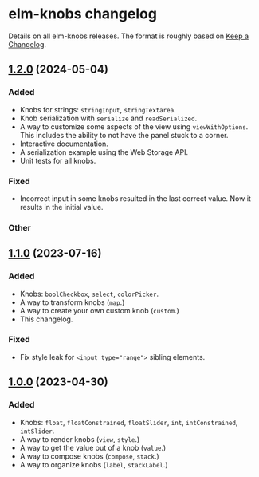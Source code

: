 # elm-knobs changelog

Details on all elm-knobs releases. The format is roughly based on [Keep a
Changelog](https://keepachangelog.com/en/1.1.0/).

## [1.2.0] (2024-05-04)

[1.2.0]: https://github.com/agj/elm-knobs/tree/1.2.0

### Added

- Knobs for strings: `stringInput`, `stringTextarea`.
- Knob serialization with `serialize` and `readSerialized`.
- A way to customize some aspects of the view using `viewWithOptions`. This
  includes the ability to not have the panel stuck to a corner.
- Interactive documentation.
- A serialization example using the Web Storage API.
- Unit tests for all knobs.

### Fixed

- Incorrect input in some knobs resulted in the last correct value. Now it
  results in the initial value.

### Other

## [1.1.0] (2023-07-16)

[1.1.0]: https://github.com/agj/elm-knobs/tree/1.1.0

### Added

- Knobs: `boolCheckbox`, `select`, `colorPicker`.
- A way to transform knobs (`map`.)
- A way to create your own custom knob (`custom`.)
- This changelog.

### Fixed

- Fix style leak for `<input type="range">` sibling elements.

## [1.0.0] (2023-04-30)

[1.0.0]: https://github.com/agj/elm-knobs/tree/1.0.0

### Added

- Knobs: `float`, `floatConstrained`, `floatSlider`, `int`, `intConstrained`, `intSlider`.
- A way to render knobs (`view`, `style`.)
- A way to get the value out of a knob (`value`.)
- A way to compose knobs (`compose`, `stack`.)
- A way to organize knobs (`label`, `stackLabel`.)
